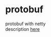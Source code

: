 # protobuf
protobuf with netty<br>
description [here](https://blog.csdn.net/wait_for_eva/article/details/86645875)